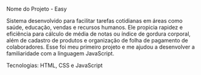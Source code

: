 Nome do Projeto - Easy

Sistema desenvolvido para facilitar tarefas cotidianas em áreas como saúde, educação, vendas e
recursos humanos. Ele propicia rapidez e eficiência para cálculo de média de notas ou índice de
gordura corporal, além de cadastro de produtos e organização de folha de pagamento de
colaboradores.
Esse foi meu primeiro projeto e me ajudou a desenvolver a familiaridade com a linguagem JavaScript.

Tecnologias: HTML, CSS e JavaScript 

